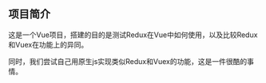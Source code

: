 ## 项目简介

这是一个Vue项目，搭建的目的是测试Redux在Vue中如何使用，以及比较Redux和Vuex在功能上的异同。

同时，我们尝试自己用原生js实现类似Redux和Vuex的功能，这是一件很酷的事情。


